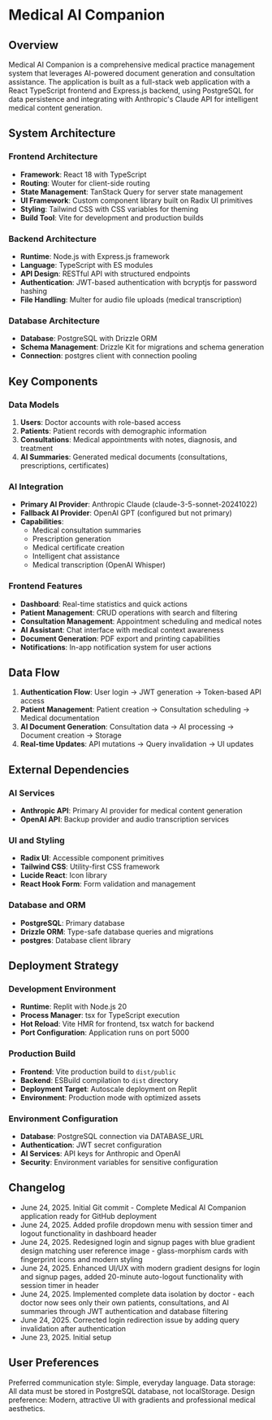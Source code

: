 # Medical AI Companion

## Overview

Medical AI Companion is a comprehensive medical practice management system that leverages AI-powered document generation and consultation assistance. The application is built as a full-stack web application with a React TypeScript frontend and Express.js backend, using PostgreSQL for data persistence and integrating with Anthropic's Claude API for intelligent medical content generation.

## System Architecture

### Frontend Architecture
- **Framework**: React 18 with TypeScript
- **Routing**: Wouter for client-side routing
- **State Management**: TanStack Query for server state management
- **UI Framework**: Custom component library built on Radix UI primitives
- **Styling**: Tailwind CSS with CSS variables for theming
- **Build Tool**: Vite for development and production builds

### Backend Architecture
- **Runtime**: Node.js with Express.js framework
- **Language**: TypeScript with ES modules
- **API Design**: RESTful API with structured endpoints
- **Authentication**: JWT-based authentication with bcryptjs for password hashing
- **File Handling**: Multer for audio file uploads (medical transcription)

### Database Architecture
- **Database**: PostgreSQL with Drizzle ORM
- **Schema Management**: Drizzle Kit for migrations and schema generation
- **Connection**: postgres client with connection pooling

## Key Components

### Data Models
1. **Users**: Doctor accounts with role-based access
2. **Patients**: Patient records with demographic information
3. **Consultations**: Medical appointments with notes, diagnosis, and treatment
4. **AI Summaries**: Generated medical documents (consultations, prescriptions, certificates)

### AI Integration
- **Primary AI Provider**: Anthropic Claude (claude-3-5-sonnet-20241022)
- **Fallback AI Provider**: OpenAI GPT (configured but not primary)
- **Capabilities**: 
  - Medical consultation summaries
  - Prescription generation
  - Medical certificate creation
  - Intelligent chat assistance
  - Medical transcription (OpenAI Whisper)

### Frontend Features
- **Dashboard**: Real-time statistics and quick actions
- **Patient Management**: CRUD operations with search and filtering
- **Consultation Management**: Appointment scheduling and medical notes
- **AI Assistant**: Chat interface with medical context awareness
- **Document Generation**: PDF export and printing capabilities
- **Notifications**: In-app notification system for user actions

## Data Flow

1. **Authentication Flow**: User login → JWT generation → Token-based API access
2. **Patient Management**: Patient creation → Consultation scheduling → Medical documentation
3. **AI Document Generation**: Consultation data → AI processing → Document creation → Storage
4. **Real-time Updates**: API mutations → Query invalidation → UI updates

## External Dependencies

### AI Services
- **Anthropic API**: Primary AI provider for medical content generation
- **OpenAI API**: Backup provider and audio transcription services

### UI and Styling
- **Radix UI**: Accessible component primitives
- **Tailwind CSS**: Utility-first CSS framework
- **Lucide React**: Icon library
- **React Hook Form**: Form validation and management

### Database and ORM
- **PostgreSQL**: Primary database
- **Drizzle ORM**: Type-safe database queries and migrations
- **postgres**: Database client library

## Deployment Strategy

### Development Environment
- **Runtime**: Replit with Node.js 20
- **Process Manager**: tsx for TypeScript execution
- **Hot Reload**: Vite HMR for frontend, tsx watch for backend
- **Port Configuration**: Application runs on port 5000

### Production Build
- **Frontend**: Vite production build to `dist/public`
- **Backend**: ESBuild compilation to `dist` directory
- **Deployment Target**: Autoscale deployment on Replit
- **Environment**: Production mode with optimized assets

### Environment Configuration
- **Database**: PostgreSQL connection via DATABASE_URL
- **Authentication**: JWT secret configuration
- **AI Services**: API keys for Anthropic and OpenAI
- **Security**: Environment variables for sensitive configuration

## Changelog

- June 24, 2025. Initial Git commit - Complete Medical AI Companion application ready for GitHub deployment
- June 24, 2025. Added profile dropdown menu with session timer and logout functionality in dashboard header
- June 24, 2025. Redesigned login and signup pages with blue gradient design matching user reference image - glass-morphism cards with fingerprint icons and modern styling
- June 24, 2025. Enhanced UI/UX with modern gradient designs for login and signup pages, added 20-minute auto-logout functionality with session timer in header
- June 24, 2025. Implemented complete data isolation by doctor - each doctor now sees only their own patients, consultations, and AI summaries through JWT authentication and database filtering
- June 24, 2025. Corrected login redirection issue by adding query invalidation after authentication
- June 23, 2025. Initial setup

## User Preferences

Preferred communication style: Simple, everyday language.
Data storage: All data must be stored in PostgreSQL database, not localStorage.
Design preference: Modern, attractive UI with gradients and professional medical aesthetics.